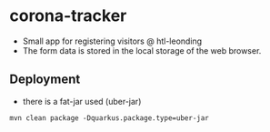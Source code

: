# corona-tracker

- Small app for registering visitors @ htl-leonding
- The form data is stored in the local storage of the web browser.


## Deployment

- there is a fat-jar used (uber-jar)

```
mvn clean package -Dquarkus.package.type=uber-jar
```